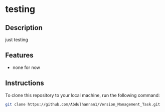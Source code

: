 # testing

## Description
just testing
## Features
- none for now
## Instructions
To clone this repository to your local machine, run the following command:

```bash
git clone https://github.com/Abdulhannan1/Version_Management_Task.git
